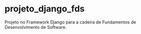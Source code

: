 # projeto_django_fds
Projeto no Framework Django para a cadeira de Fundamentos de Desenvolvimento de Software.
